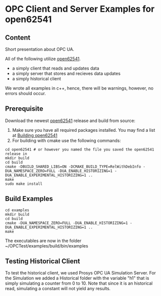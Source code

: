 # OPC Client and Server Examples for open62541

## Content

Short presentation about OPC UA.

All of the following utilize [open62541](https://open62541.org/).

- a simply client that reads and updates data
- a simply server that stores and recieves data updates
- a simply historical client

We wrote all examples in c++, hence, there will be warnings, however, no errors should occur.

## Prerequisite

Download the newest [open62541](https://open62541.org/) release and build from source:

1. Make sure you have all required packages installed. You may find a list at [Building open62541](https://open62541.org/doc/current/building.html)
2. For building with cmake use the following commands:

```
cd open62541 # or however you named the file you saved the open62541 release in
mkdir build
cd build
cmake -DBUILD_SHARED_LIBS=ON -DCMAKE_BUILD_TYPE=RelWithDebInfo -DUA_NAMESPACE_ZERO=FULL -DUA_ENABLE_HISTORIZING=1 -DUA_ENABLE_EXPERIMENTAL_HISTORIZING=1 ..
make
sudo make install
```

## Build Examples

```
cd examples 
mkdir build
cd build
cmake -DUA_NAMESPACE_ZERO=FULL -DUA_ENABLE_HISTORIZING=1 -DUA_ENABLE_EXPERIMENTAL_HISTORIZING=1 ..
make
```

The executables are now in the folder ~/OPCTest/examples/build/bin/examples

## Testing Historical Client

To test the historical client, we used Prosys OPC UA Simulation Server. For the Simulation we added a Historical folder with the variable "h1" that is simply simulating a counter from 0 to 10. Note that since it is an historical read, simulating a constant will not yield any results. 


